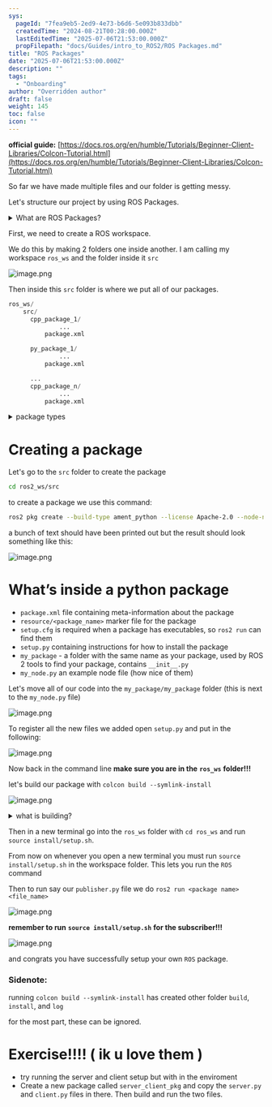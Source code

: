 ```yaml
---
sys:
  pageId: "7fea9eb5-2ed9-4e73-b6d6-5e093b833dbb"
  createdTime: "2024-08-21T00:28:00.000Z"
  lastEditedTime: "2025-07-06T21:53:00.000Z"
  propFilepath: "docs/Guides/intro_to_ROS2/ROS Packages.md"
title: "ROS Packages"
date: "2025-07-06T21:53:00.000Z"
description: ""
tags:
  - "Onboarding"
author: "Overridden author"
draft: false
weight: 145
toc: false
icon: ""
---
```


**official guide:** [https://docs.ros.org/en/humble/Tutorials/Beginner-Client-Libraries/Colcon-Tutorial.html](https://docs.ros.org/en/humble/Tutorials/Beginner-Client-Libraries/Colcon-Tutorial.html)

So far we have made multiple files and our folder is getting messy.

Let's structure our project by using ROS Packages.

<details>
      <summary>What are ROS Packages?</summary>
      ROS Packages are, as the name implies, packages of code that are highly sharable between ROS developers.
  </details>

First, we need to create a ROS workspace.

We do this by making 2 folders one inside another. I am calling my workspace `ros_ws` and the folder inside it `src`

![image.png](https://prod-files-secure.s3.us-west-2.amazonaws.com/d518164a-d88e-44d1-a4ee-3adb3bd8bce0/70706947-fd18-4537-a67b-e12946812d31/image.png?X-Amz-Algorithm=AWS4-HMAC-SHA256&X-Amz-Content-Sha256=UNSIGNED-PAYLOAD&X-Amz-Credential=ASIAZI2LB466QYMW3CDU%2F20250804%2Fus-west-2%2Fs3%2Faws4_request&X-Amz-Date=20250804T062047Z&X-Amz-Expires=3600&X-Amz-Security-Token=IQoJb3JpZ2luX2VjEAYaCXVzLXdlc3QtMiJHMEUCIHDUraNX3QPmx5ixCW6olA2KSpqHufhTFw7PSUlDeyaAAiEA3H0DxD5kmbw1LYdG7Xu%2Fau7Tx%2Byh2lBhJdf7Bkiy%2BRkq%2FwMIPxAAGgw2Mzc0MjMxODM4MDUiDAWGiqDjU4Bfx%2BA2oircAypBajGzcAyN1uh7pOb%2BIT5GSF33P6J3o2Vmq9t2bHkyhujCNBcVrSleTvs1%2FWdbBHhiRLuwWNVn7RV1xmvCCD%2F%2FfoMiKUhc%2FqkSLIT3nVCppjXBX0Pwp5tcFT9EgzBEj4pjtBWzrU9NSEcik1IQcLQ95untN%2FD1Y%2Fjz3KNxDz8Zx2ZWTiok6BEfr2C49MdyXXxHld2%2B17dXqJdT0NAMii6YR%2BI0VawHLNyIfdYEBldheWsthSWe4b1cQttI%2FnbqO5skQCXccZRGC%2FZcoMCbhKdfiRwFdApbxYUevZ3VlK0oRsdPNk2c8KnwuFbVUvlFA3Zt4nwuINXyY5EHsDJvtiNWCGmtYZFWTjsOmnI5Z8twQAPaaNQLdPl5Wsdk5zzI2gQjG6c6MU28o4W9SOq7XiYJucFHXwwQZKAVcwdWb2PQuo9SGXiWXqvCPeCVpeb6J7I7wbRcB5sy7LGmYMD6C2TsBFksgVisR01J6kFGvuQ7a4iHIq9W5BWZNzHwWpCwErrzTTXVwYPjjMPppxNrpxZB9tD02a7qmaUQjfGA28cXgA2gAorENSQhl%2BCaOO%2FB8NQ8A73PJ9PdYgtl%2FWSeCASJyiKxwKURjKr%2B9ROF2%2BXmFf4ykY9IODLmT9PnMK2NwcQGOqUBKB8S%2FHdtnO4wOpdLCUE5NPiShOa1q%2FOGvzfBSYNghRFp2cCfiKX%2BeDBiMf7MQ%2FuyG4z8j6XnP8GQV8Kk%2FzG%2B%2BY2scZ9E9pnWjPbZ3PCTc8l54l9QN8fagsGj8FJ326BB7aDTM73k5woYSK%2FKjYulWKl1iAulkhkTCs7h4EBJy5klfBMK3MA3yaPTpij2oWHeWJgvmBD0YVB0Ce3s9pUGTMpZoCkb&X-Amz-Signature=a60bfd7443898f51c754afd82f06bf46b81d81a09dfd569cb6b6218e8a334358&X-Amz-SignedHeaders=host&x-amz-checksum-mode=ENABLED&x-id=GetObject)

Then inside this `src` folder is where we put all of our packages.

```python
ros_ws/
    src/
      cpp_package_1/
		      ...
          package.xml

      py_package_1/
		      ...
          package.xml

      ...
      cpp_package_n/
		      ...
          package.xml

```

<details>

<summary>package types</summary>

packages can be either `C++` or python.

the intern file structure is different for each but for this guide we will stick to creating python packages

</details>

# Creating a package

Let's go to the `src` folder to create the package

```bash
cd ros2_ws/src
```

to create a package we use this command:

```bash
ros2 pkg create --build-type ament_python --license Apache-2.0 --node-name my_node my_package
```

a bunch of text should have been printed out but the result should look something like this:

![image.png](https://prod-files-secure.s3.us-west-2.amazonaws.com/d518164a-d88e-44d1-a4ee-3adb3bd8bce0/e6cf1e3f-8512-4a3e-b131-079f800bf3e8/image.png?X-Amz-Algorithm=AWS4-HMAC-SHA256&X-Amz-Content-Sha256=UNSIGNED-PAYLOAD&X-Amz-Credential=ASIAZI2LB466QYMW3CDU%2F20250804%2Fus-west-2%2Fs3%2Faws4_request&X-Amz-Date=20250804T062047Z&X-Amz-Expires=3600&X-Amz-Security-Token=IQoJb3JpZ2luX2VjEAYaCXVzLXdlc3QtMiJHMEUCIHDUraNX3QPmx5ixCW6olA2KSpqHufhTFw7PSUlDeyaAAiEA3H0DxD5kmbw1LYdG7Xu%2Fau7Tx%2Byh2lBhJdf7Bkiy%2BRkq%2FwMIPxAAGgw2Mzc0MjMxODM4MDUiDAWGiqDjU4Bfx%2BA2oircAypBajGzcAyN1uh7pOb%2BIT5GSF33P6J3o2Vmq9t2bHkyhujCNBcVrSleTvs1%2FWdbBHhiRLuwWNVn7RV1xmvCCD%2F%2FfoMiKUhc%2FqkSLIT3nVCppjXBX0Pwp5tcFT9EgzBEj4pjtBWzrU9NSEcik1IQcLQ95untN%2FD1Y%2Fjz3KNxDz8Zx2ZWTiok6BEfr2C49MdyXXxHld2%2B17dXqJdT0NAMii6YR%2BI0VawHLNyIfdYEBldheWsthSWe4b1cQttI%2FnbqO5skQCXccZRGC%2FZcoMCbhKdfiRwFdApbxYUevZ3VlK0oRsdPNk2c8KnwuFbVUvlFA3Zt4nwuINXyY5EHsDJvtiNWCGmtYZFWTjsOmnI5Z8twQAPaaNQLdPl5Wsdk5zzI2gQjG6c6MU28o4W9SOq7XiYJucFHXwwQZKAVcwdWb2PQuo9SGXiWXqvCPeCVpeb6J7I7wbRcB5sy7LGmYMD6C2TsBFksgVisR01J6kFGvuQ7a4iHIq9W5BWZNzHwWpCwErrzTTXVwYPjjMPppxNrpxZB9tD02a7qmaUQjfGA28cXgA2gAorENSQhl%2BCaOO%2FB8NQ8A73PJ9PdYgtl%2FWSeCASJyiKxwKURjKr%2B9ROF2%2BXmFf4ykY9IODLmT9PnMK2NwcQGOqUBKB8S%2FHdtnO4wOpdLCUE5NPiShOa1q%2FOGvzfBSYNghRFp2cCfiKX%2BeDBiMf7MQ%2FuyG4z8j6XnP8GQV8Kk%2FzG%2B%2BY2scZ9E9pnWjPbZ3PCTc8l54l9QN8fagsGj8FJ326BB7aDTM73k5woYSK%2FKjYulWKl1iAulkhkTCs7h4EBJy5klfBMK3MA3yaPTpij2oWHeWJgvmBD0YVB0Ce3s9pUGTMpZoCkb&X-Amz-Signature=1d57852471ba74def31d04bf386ee7fe9c9aa57d5349a76e84a60e93653731e6&X-Amz-SignedHeaders=host&x-amz-checksum-mode=ENABLED&x-id=GetObject)

# What’s inside a python package

- `package.xml` file containing meta-information about the package
- `resource/<package_name>` marker file for the package
- `setup.cfg` is required when a package has executables, so `ros2 run` can find them
- `setup.py` containing instructions for how to install the package
- `my_package` - a folder with the same name as your package, used by ROS 2 tools to find your package, contains `__init__.py`
- `my_node.py` an example node file (how nice of them)

Let's move all of our code into the `my_package/my_package` folder (this is next to the `my_node.py` file)

![image.png](https://prod-files-secure.s3.us-west-2.amazonaws.com/d518164a-d88e-44d1-a4ee-3adb3bd8bce0/9ce58f11-0da9-4d3e-b86d-506a9685d378/image.png?X-Amz-Algorithm=AWS4-HMAC-SHA256&X-Amz-Content-Sha256=UNSIGNED-PAYLOAD&X-Amz-Credential=ASIAZI2LB466QYMW3CDU%2F20250804%2Fus-west-2%2Fs3%2Faws4_request&X-Amz-Date=20250804T062047Z&X-Amz-Expires=3600&X-Amz-Security-Token=IQoJb3JpZ2luX2VjEAYaCXVzLXdlc3QtMiJHMEUCIHDUraNX3QPmx5ixCW6olA2KSpqHufhTFw7PSUlDeyaAAiEA3H0DxD5kmbw1LYdG7Xu%2Fau7Tx%2Byh2lBhJdf7Bkiy%2BRkq%2FwMIPxAAGgw2Mzc0MjMxODM4MDUiDAWGiqDjU4Bfx%2BA2oircAypBajGzcAyN1uh7pOb%2BIT5GSF33P6J3o2Vmq9t2bHkyhujCNBcVrSleTvs1%2FWdbBHhiRLuwWNVn7RV1xmvCCD%2F%2FfoMiKUhc%2FqkSLIT3nVCppjXBX0Pwp5tcFT9EgzBEj4pjtBWzrU9NSEcik1IQcLQ95untN%2FD1Y%2Fjz3KNxDz8Zx2ZWTiok6BEfr2C49MdyXXxHld2%2B17dXqJdT0NAMii6YR%2BI0VawHLNyIfdYEBldheWsthSWe4b1cQttI%2FnbqO5skQCXccZRGC%2FZcoMCbhKdfiRwFdApbxYUevZ3VlK0oRsdPNk2c8KnwuFbVUvlFA3Zt4nwuINXyY5EHsDJvtiNWCGmtYZFWTjsOmnI5Z8twQAPaaNQLdPl5Wsdk5zzI2gQjG6c6MU28o4W9SOq7XiYJucFHXwwQZKAVcwdWb2PQuo9SGXiWXqvCPeCVpeb6J7I7wbRcB5sy7LGmYMD6C2TsBFksgVisR01J6kFGvuQ7a4iHIq9W5BWZNzHwWpCwErrzTTXVwYPjjMPppxNrpxZB9tD02a7qmaUQjfGA28cXgA2gAorENSQhl%2BCaOO%2FB8NQ8A73PJ9PdYgtl%2FWSeCASJyiKxwKURjKr%2B9ROF2%2BXmFf4ykY9IODLmT9PnMK2NwcQGOqUBKB8S%2FHdtnO4wOpdLCUE5NPiShOa1q%2FOGvzfBSYNghRFp2cCfiKX%2BeDBiMf7MQ%2FuyG4z8j6XnP8GQV8Kk%2FzG%2B%2BY2scZ9E9pnWjPbZ3PCTc8l54l9QN8fagsGj8FJ326BB7aDTM73k5woYSK%2FKjYulWKl1iAulkhkTCs7h4EBJy5klfBMK3MA3yaPTpij2oWHeWJgvmBD0YVB0Ce3s9pUGTMpZoCkb&X-Amz-Signature=fb3ed893323e7638358d546daf80404c16fbb565d2ca9c833ae8a876d73903dd&X-Amz-SignedHeaders=host&x-amz-checksum-mode=ENABLED&x-id=GetObject)

To register all the new files we added open `setup.py` and put in the following:

![image.png](https://prod-files-secure.s3.us-west-2.amazonaws.com/d518164a-d88e-44d1-a4ee-3adb3bd8bce0/1cd7c262-4cae-4496-9d75-c178537d24a2/image.png?X-Amz-Algorithm=AWS4-HMAC-SHA256&X-Amz-Content-Sha256=UNSIGNED-PAYLOAD&X-Amz-Credential=ASIAZI2LB466QYMW3CDU%2F20250804%2Fus-west-2%2Fs3%2Faws4_request&X-Amz-Date=20250804T062047Z&X-Amz-Expires=3600&X-Amz-Security-Token=IQoJb3JpZ2luX2VjEAYaCXVzLXdlc3QtMiJHMEUCIHDUraNX3QPmx5ixCW6olA2KSpqHufhTFw7PSUlDeyaAAiEA3H0DxD5kmbw1LYdG7Xu%2Fau7Tx%2Byh2lBhJdf7Bkiy%2BRkq%2FwMIPxAAGgw2Mzc0MjMxODM4MDUiDAWGiqDjU4Bfx%2BA2oircAypBajGzcAyN1uh7pOb%2BIT5GSF33P6J3o2Vmq9t2bHkyhujCNBcVrSleTvs1%2FWdbBHhiRLuwWNVn7RV1xmvCCD%2F%2FfoMiKUhc%2FqkSLIT3nVCppjXBX0Pwp5tcFT9EgzBEj4pjtBWzrU9NSEcik1IQcLQ95untN%2FD1Y%2Fjz3KNxDz8Zx2ZWTiok6BEfr2C49MdyXXxHld2%2B17dXqJdT0NAMii6YR%2BI0VawHLNyIfdYEBldheWsthSWe4b1cQttI%2FnbqO5skQCXccZRGC%2FZcoMCbhKdfiRwFdApbxYUevZ3VlK0oRsdPNk2c8KnwuFbVUvlFA3Zt4nwuINXyY5EHsDJvtiNWCGmtYZFWTjsOmnI5Z8twQAPaaNQLdPl5Wsdk5zzI2gQjG6c6MU28o4W9SOq7XiYJucFHXwwQZKAVcwdWb2PQuo9SGXiWXqvCPeCVpeb6J7I7wbRcB5sy7LGmYMD6C2TsBFksgVisR01J6kFGvuQ7a4iHIq9W5BWZNzHwWpCwErrzTTXVwYPjjMPppxNrpxZB9tD02a7qmaUQjfGA28cXgA2gAorENSQhl%2BCaOO%2FB8NQ8A73PJ9PdYgtl%2FWSeCASJyiKxwKURjKr%2B9ROF2%2BXmFf4ykY9IODLmT9PnMK2NwcQGOqUBKB8S%2FHdtnO4wOpdLCUE5NPiShOa1q%2FOGvzfBSYNghRFp2cCfiKX%2BeDBiMf7MQ%2FuyG4z8j6XnP8GQV8Kk%2FzG%2B%2BY2scZ9E9pnWjPbZ3PCTc8l54l9QN8fagsGj8FJ326BB7aDTM73k5woYSK%2FKjYulWKl1iAulkhkTCs7h4EBJy5klfBMK3MA3yaPTpij2oWHeWJgvmBD0YVB0Ce3s9pUGTMpZoCkb&X-Amz-Signature=6cd3fd2ff0194e5f174d0a8aa3ba4fba066a439112a40de7d909362bc4fa7724&X-Amz-SignedHeaders=host&x-amz-checksum-mode=ENABLED&x-id=GetObject)

Now back in the command line **make sure you are in the** **`ros_ws`** **folder!!!**

let's build our package with `colcon build --symlink-install`

![image.png](https://prod-files-secure.s3.us-west-2.amazonaws.com/d518164a-d88e-44d1-a4ee-3adb3bd8bce0/2f2a0d27-b173-48fd-b189-5f5c0ce65619/image.png?X-Amz-Algorithm=AWS4-HMAC-SHA256&X-Amz-Content-Sha256=UNSIGNED-PAYLOAD&X-Amz-Credential=ASIAZI2LB466QYMW3CDU%2F20250804%2Fus-west-2%2Fs3%2Faws4_request&X-Amz-Date=20250804T062047Z&X-Amz-Expires=3600&X-Amz-Security-Token=IQoJb3JpZ2luX2VjEAYaCXVzLXdlc3QtMiJHMEUCIHDUraNX3QPmx5ixCW6olA2KSpqHufhTFw7PSUlDeyaAAiEA3H0DxD5kmbw1LYdG7Xu%2Fau7Tx%2Byh2lBhJdf7Bkiy%2BRkq%2FwMIPxAAGgw2Mzc0MjMxODM4MDUiDAWGiqDjU4Bfx%2BA2oircAypBajGzcAyN1uh7pOb%2BIT5GSF33P6J3o2Vmq9t2bHkyhujCNBcVrSleTvs1%2FWdbBHhiRLuwWNVn7RV1xmvCCD%2F%2FfoMiKUhc%2FqkSLIT3nVCppjXBX0Pwp5tcFT9EgzBEj4pjtBWzrU9NSEcik1IQcLQ95untN%2FD1Y%2Fjz3KNxDz8Zx2ZWTiok6BEfr2C49MdyXXxHld2%2B17dXqJdT0NAMii6YR%2BI0VawHLNyIfdYEBldheWsthSWe4b1cQttI%2FnbqO5skQCXccZRGC%2FZcoMCbhKdfiRwFdApbxYUevZ3VlK0oRsdPNk2c8KnwuFbVUvlFA3Zt4nwuINXyY5EHsDJvtiNWCGmtYZFWTjsOmnI5Z8twQAPaaNQLdPl5Wsdk5zzI2gQjG6c6MU28o4W9SOq7XiYJucFHXwwQZKAVcwdWb2PQuo9SGXiWXqvCPeCVpeb6J7I7wbRcB5sy7LGmYMD6C2TsBFksgVisR01J6kFGvuQ7a4iHIq9W5BWZNzHwWpCwErrzTTXVwYPjjMPppxNrpxZB9tD02a7qmaUQjfGA28cXgA2gAorENSQhl%2BCaOO%2FB8NQ8A73PJ9PdYgtl%2FWSeCASJyiKxwKURjKr%2B9ROF2%2BXmFf4ykY9IODLmT9PnMK2NwcQGOqUBKB8S%2FHdtnO4wOpdLCUE5NPiShOa1q%2FOGvzfBSYNghRFp2cCfiKX%2BeDBiMf7MQ%2FuyG4z8j6XnP8GQV8Kk%2FzG%2B%2BY2scZ9E9pnWjPbZ3PCTc8l54l9QN8fagsGj8FJ326BB7aDTM73k5woYSK%2FKjYulWKl1iAulkhkTCs7h4EBJy5klfBMK3MA3yaPTpij2oWHeWJgvmBD0YVB0Ce3s9pUGTMpZoCkb&X-Amz-Signature=0f6947e55ab3223375697681290c4212d04de027b48c22995287f597db1c0574&X-Amz-SignedHeaders=host&x-amz-checksum-mode=ENABLED&x-id=GetObject)

<details>

<summary>what is building?</summary>

if you are a CS major at Rose-Hulman you will learn the answer to this in CSSE132

but TLDR; is it combines all the code files into one program that can be run easily 

</details>

Then in a new terminal go into the `ros_ws` folder with `cd ros_ws` and run `source install/setup.sh`. 

From now on whenever you open a new terminal you must run `source install/setup.sh` in the workspace folder. This lets you run the `ROS` command

Then to run say our `publisher.py` file we do `ros2 run <package name> <file_name>`

![image.png](https://prod-files-secure.s3.us-west-2.amazonaws.com/d518164a-d88e-44d1-a4ee-3adb3bd8bce0/4f4b1219-3a44-4632-aa0a-ce3471699f59/image.png?X-Amz-Algorithm=AWS4-HMAC-SHA256&X-Amz-Content-Sha256=UNSIGNED-PAYLOAD&X-Amz-Credential=ASIAZI2LB466QYMW3CDU%2F20250804%2Fus-west-2%2Fs3%2Faws4_request&X-Amz-Date=20250804T062047Z&X-Amz-Expires=3600&X-Amz-Security-Token=IQoJb3JpZ2luX2VjEAYaCXVzLXdlc3QtMiJHMEUCIHDUraNX3QPmx5ixCW6olA2KSpqHufhTFw7PSUlDeyaAAiEA3H0DxD5kmbw1LYdG7Xu%2Fau7Tx%2Byh2lBhJdf7Bkiy%2BRkq%2FwMIPxAAGgw2Mzc0MjMxODM4MDUiDAWGiqDjU4Bfx%2BA2oircAypBajGzcAyN1uh7pOb%2BIT5GSF33P6J3o2Vmq9t2bHkyhujCNBcVrSleTvs1%2FWdbBHhiRLuwWNVn7RV1xmvCCD%2F%2FfoMiKUhc%2FqkSLIT3nVCppjXBX0Pwp5tcFT9EgzBEj4pjtBWzrU9NSEcik1IQcLQ95untN%2FD1Y%2Fjz3KNxDz8Zx2ZWTiok6BEfr2C49MdyXXxHld2%2B17dXqJdT0NAMii6YR%2BI0VawHLNyIfdYEBldheWsthSWe4b1cQttI%2FnbqO5skQCXccZRGC%2FZcoMCbhKdfiRwFdApbxYUevZ3VlK0oRsdPNk2c8KnwuFbVUvlFA3Zt4nwuINXyY5EHsDJvtiNWCGmtYZFWTjsOmnI5Z8twQAPaaNQLdPl5Wsdk5zzI2gQjG6c6MU28o4W9SOq7XiYJucFHXwwQZKAVcwdWb2PQuo9SGXiWXqvCPeCVpeb6J7I7wbRcB5sy7LGmYMD6C2TsBFksgVisR01J6kFGvuQ7a4iHIq9W5BWZNzHwWpCwErrzTTXVwYPjjMPppxNrpxZB9tD02a7qmaUQjfGA28cXgA2gAorENSQhl%2BCaOO%2FB8NQ8A73PJ9PdYgtl%2FWSeCASJyiKxwKURjKr%2B9ROF2%2BXmFf4ykY9IODLmT9PnMK2NwcQGOqUBKB8S%2FHdtnO4wOpdLCUE5NPiShOa1q%2FOGvzfBSYNghRFp2cCfiKX%2BeDBiMf7MQ%2FuyG4z8j6XnP8GQV8Kk%2FzG%2B%2BY2scZ9E9pnWjPbZ3PCTc8l54l9QN8fagsGj8FJ326BB7aDTM73k5woYSK%2FKjYulWKl1iAulkhkTCs7h4EBJy5klfBMK3MA3yaPTpij2oWHeWJgvmBD0YVB0Ce3s9pUGTMpZoCkb&X-Amz-Signature=7908df8054599df24b09352e9b88036c3570a61409f2f35a8b5f8d821ac3da88&X-Amz-SignedHeaders=host&x-amz-checksum-mode=ENABLED&x-id=GetObject)

**remember to run** **`source install/setup.sh`** **for the subscriber!!!**

![image.png](https://prod-files-secure.s3.us-west-2.amazonaws.com/d518164a-d88e-44d1-a4ee-3adb3bd8bce0/02121119-dad4-49ec-8356-c956108b4243/image.png?X-Amz-Algorithm=AWS4-HMAC-SHA256&X-Amz-Content-Sha256=UNSIGNED-PAYLOAD&X-Amz-Credential=ASIAZI2LB466QYMW3CDU%2F20250804%2Fus-west-2%2Fs3%2Faws4_request&X-Amz-Date=20250804T062047Z&X-Amz-Expires=3600&X-Amz-Security-Token=IQoJb3JpZ2luX2VjEAYaCXVzLXdlc3QtMiJHMEUCIHDUraNX3QPmx5ixCW6olA2KSpqHufhTFw7PSUlDeyaAAiEA3H0DxD5kmbw1LYdG7Xu%2Fau7Tx%2Byh2lBhJdf7Bkiy%2BRkq%2FwMIPxAAGgw2Mzc0MjMxODM4MDUiDAWGiqDjU4Bfx%2BA2oircAypBajGzcAyN1uh7pOb%2BIT5GSF33P6J3o2Vmq9t2bHkyhujCNBcVrSleTvs1%2FWdbBHhiRLuwWNVn7RV1xmvCCD%2F%2FfoMiKUhc%2FqkSLIT3nVCppjXBX0Pwp5tcFT9EgzBEj4pjtBWzrU9NSEcik1IQcLQ95untN%2FD1Y%2Fjz3KNxDz8Zx2ZWTiok6BEfr2C49MdyXXxHld2%2B17dXqJdT0NAMii6YR%2BI0VawHLNyIfdYEBldheWsthSWe4b1cQttI%2FnbqO5skQCXccZRGC%2FZcoMCbhKdfiRwFdApbxYUevZ3VlK0oRsdPNk2c8KnwuFbVUvlFA3Zt4nwuINXyY5EHsDJvtiNWCGmtYZFWTjsOmnI5Z8twQAPaaNQLdPl5Wsdk5zzI2gQjG6c6MU28o4W9SOq7XiYJucFHXwwQZKAVcwdWb2PQuo9SGXiWXqvCPeCVpeb6J7I7wbRcB5sy7LGmYMD6C2TsBFksgVisR01J6kFGvuQ7a4iHIq9W5BWZNzHwWpCwErrzTTXVwYPjjMPppxNrpxZB9tD02a7qmaUQjfGA28cXgA2gAorENSQhl%2BCaOO%2FB8NQ8A73PJ9PdYgtl%2FWSeCASJyiKxwKURjKr%2B9ROF2%2BXmFf4ykY9IODLmT9PnMK2NwcQGOqUBKB8S%2FHdtnO4wOpdLCUE5NPiShOa1q%2FOGvzfBSYNghRFp2cCfiKX%2BeDBiMf7MQ%2FuyG4z8j6XnP8GQV8Kk%2FzG%2B%2BY2scZ9E9pnWjPbZ3PCTc8l54l9QN8fagsGj8FJ326BB7aDTM73k5woYSK%2FKjYulWKl1iAulkhkTCs7h4EBJy5klfBMK3MA3yaPTpij2oWHeWJgvmBD0YVB0Ce3s9pUGTMpZoCkb&X-Amz-Signature=86777adccbddcdf2f5e8d28724f8202c1146d5129b0522cac6a389d1f731e40d&X-Amz-SignedHeaders=host&x-amz-checksum-mode=ENABLED&x-id=GetObject)

and congrats you have successfully setup your own `ROS` package.

### Sidenote:

running `colcon build --symlink-install` has created other folder `build`, `install`, and `log`

for the most part, these can be ignored.

# Exercise!!!! ( ik u love them )

- try running the server and client setup but with in the enviroment
- Create a new package called `server_client_pkg` and copy the `server.py` and `client.py` files in there. Then build and run the two files.
